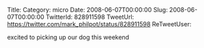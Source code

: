 Title: 
Category: micro
Date: 2008-06-07T00:00:00
Slug: 2008-06-07T00:00:00
TwitterId: 828911598
TweetUrl: https://twitter.com/mark_philpot/status/828911598
ReTweetUser: 

excited to picking up our dog this weekend